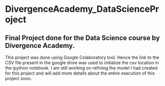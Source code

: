 # DivergenceAcademy_DataScienceProject
Final Project done for the Data Science course by Divergence Academy.
--
This project was done using Google Colaboratory tool. Hence the link to the CSV file present in the google drive was used to initialize the csv location in the ipython notebook.
I am still working on refining the model I had created for this project and will add more details about the entire execution of this project soon.
